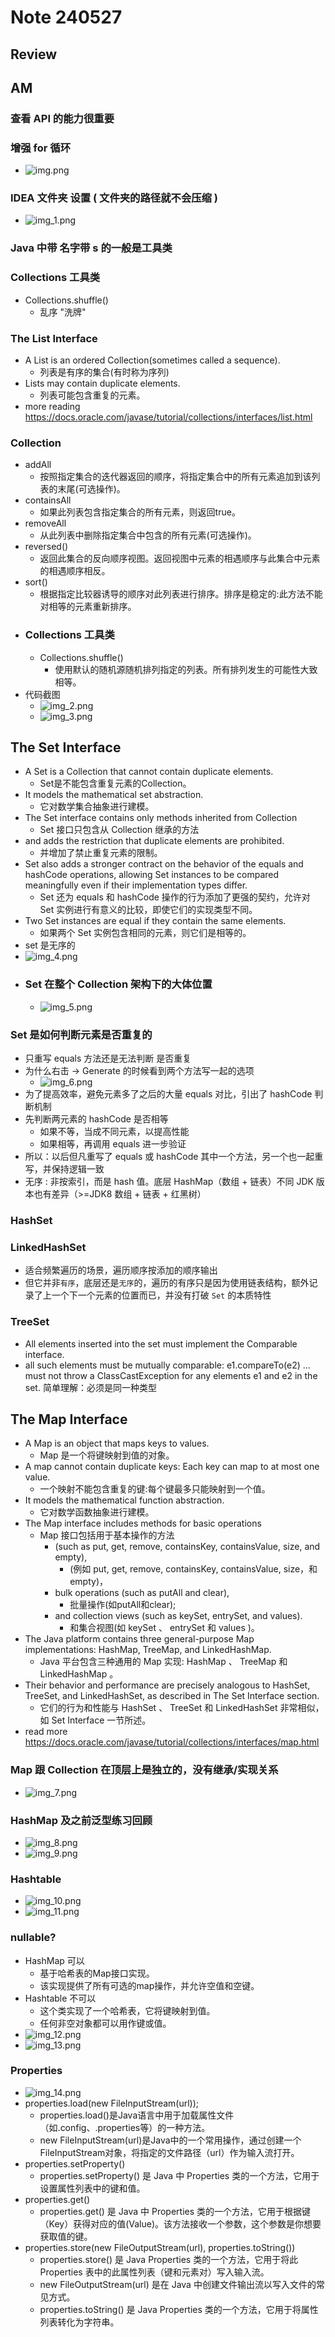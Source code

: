 # Note 240527
## Review

## AM
### 查看 API 的能力很重要

### 增强 for 循环
- ![img.png](img.png)

### IDEA 文件夹 设置 ( 文件夹的路径就不会压缩 )
- ![img_1.png](img_1.png)

### Java 中带 名字带 s 的一般是工具类

### Collections 工具类
- Collections.shuffle()
  - 乱序 "洗牌"

### The List Interface
- A List is an ordered Collection(sometimes called a sequence).
  - 列表是有序的集合(有时称为序列)
- Lists may contain duplicate elements.
  - 列表可能包含重复的元素。
- more reading https://docs.oracle.com/javase/tutorial/collections/interfaces/list.html

### Collection
- addAll
  - 按照指定集合的迭代器返回的顺序，将指定集合中的所有元素追加到该列表的末尾(可选操作)。
- containsAll
  - 如果此列表包含指定集合的所有元素，则返回true。
- removeAll
  - 从此列表中删除指定集合中包含的所有元素(可选操作)。
- reversed()
  - 返回此集合的反向顺序视图。返回视图中元素的相遇顺序与此集合中元素的相遇顺序相反。
- sort()
  - 根据指定比较器诱导的顺序对此列表进行排序。排序是稳定的:此方法不能对相等的元素重新排序。
- ### Collections 工具类
  - Collections.shuffle()
    - 使用默认的随机源随机排列指定的列表。所有排列发生的可能性大致相等。
- 代码截图
  - ![img_2.png](img_2.png)
  - ![img_3.png](img_3.png)

## The Set Interface
- A Set is a Collection that cannot contain duplicate elements.
  - Set是不能包含重复元素的Collection。
- It models the mathematical set abstraction.
  - 它对数学集合抽象进行建模。
- The Set interface contains only methods inherited from Collection
  - Set 接口只包含从 Collection 继承的方法
- and adds the restriction that duplicate elements are prohibited.
  - 并增加了禁止重复元素的限制。
- Set also adds a stronger contract on the behavior of the equals and hashCode operations, allowing Set instances to be compared meaningfully even if their implementation types differ.
  - Set 还为 equals 和 hashCode 操作的行为添加了更强的契约，允许对 Set 实例进行有意义的比较，即使它们的实现类型不同。
- Two Set instances are equal if they contain the same elements.
  - 如果两个 Set 实例包含相同的元素，则它们是相等的。
- set 是无序的
- ![img_4.png](img_4.png)
- ### Set 在整个 Collection 架构下的大体位置
  - ![img_5.png](img_5.png)

### Set 是如何判断元素是否重复的
- 只重写 equals 方法还是无法判断 是否重复
- 为什么右击 -> Generate 的时候看到两个方法写一起的选项
  - ![img_6.png](img_6.png)
- 为了提高效率，避免元素多了之后的大量 equals 对比，引出了 hashCode 判断机制
- 先判断两元素的 hashCode 是否相等
  - 如果不等，当成不同元素，以提高性能
  - 如果相等，再调用 equals 进一步验证
- 所以：以后但凡重写了 equals 或 hashCode 其中一个方法，另一个也一起重写，并保持逻辑一致
- 无序 : 非按索引，而是 hash 值。底层 HashMap（数组 + 链表）不同 JDK 版本也有差异（>=JDK8 数组 + 链表 + 红黑树）

### HashSet

### LinkedHashSet
- 适合频繁遍历的场景，遍历顺序按添加的顺序输出
- 但它并非`有序`，底层还是`无序`的，遍历的有序只是因为使用链表结构，额外记录了上一个下一个元素的位置而已，并没有打破 `Set` 的本质特性

### TreeSet
- All elements inserted into the set must implement the Comparable interface.
- all such elements must be mutually comparable: e1.compareTo(e2) ...
  must not throw a ClassCastException for any elements e1 and e2 in the set.
  简单理解：必须是同一种类型

## The Map Interface
- A Map is an object that maps keys to values.
  - Map 是一个将键映射到值的对象。
- A map cannot contain duplicate keys: Each key can map to at most one value.
  - 一个映射不能包含重复的键:每个键最多只能映射到一个值。
- It models the mathematical function abstraction.
  - 它对数学函数抽象进行建模。
- The Map interface includes methods for basic operations
  - Map 接口包括用于基本操作的方法
    - (such as put, get, remove, containsKey, containsValue, size, and empty),
      - (例如 put, get, remove, containsKey, containsValue, size，和empty)，
    - bulk operations (such as putAll and clear),
      - 批量操作(如putAll和clear);
    - and collection views (such as keySet, entrySet, and values).
      - 和集合视图(如 keySet 、 entrySet 和 values )。
- The Java platform contains three general-purpose Map implementations: HashMap, TreeMap, and LinkedHashMap.
  - Java 平台包含三种通用的 Map 实现: HashMap 、 TreeMap 和 LinkedHashMap 。
- Their behavior and performance are precisely analogous to HashSet, TreeSet, and LinkedHashSet, as described in The Set Interface section.
  - 它们的行为和性能与 HashSet 、 TreeSet 和 LinkedHashSet 非常相似，如 Set Interface 一节所述。
- read more https://docs.oracle.com/javase/tutorial/collections/interfaces/map.html

### Map 跟 Collection 在顶层上是独立的，没有继承/实现关系
- ![img_7.png](img_7.png)

### HashMap 及之前泛型练习回顾
- ![img_8.png](img_8.png)
- ![img_9.png](img_9.png)

### Hashtable
- ![img_10.png](img_10.png)
- ![img_11.png](img_11.png)

### nullable?
- HashMap 可以
  - 基于哈希表的Map接口实现。
  - 该实现提供了所有可选的map操作，并允许空值和空键。
- Hashtable 不可以
  - 这个类实现了一个哈希表，它将键映射到值。
  - 任何非空对象都可以用作键或值。
- ![img_12.png](img_12.png)
- ![img_13.png](img_13.png)

### Properties
- ![img_14.png](img_14.png)
- properties.load(new FileInputStream(url));
  - properties.load()是Java语言中用于加载属性文件（如.config、.properties等）的一种方法。
  - new FileInputStream(url)是Java中的一个常用操作，通过创建一个FileInputStream对象，将指定的文件路径（url）作为输入流打开。
- properties.setProperty()
  - properties.setProperty() 是 Java 中 Properties 类的一个方法，它用于设置属性列表中的键和值。
- properties.get()
  - properties.get() 是 Java 中 Properties 类的一个方法，它用于根据键（Key）获得对应的值(Value)。该方法接收一个参数，这个参数是你想要获取值的键。
- properties.store(new FileOutputStream(url), properties.toString())
  - properties.store() 是 Java Properties 类的一个方法，它用于将此 Properties 表中的此属性列表（键和元素对）写入输入流。
  - new FileOutputStream(url) 是在 Java 中创建文件输出流以写入文件的常见方式。
  - properties.toString() 是 Java Properties 类的一个方法，它用于将属性列表转化为字符串。
  